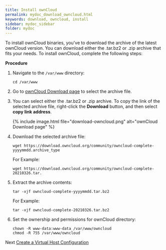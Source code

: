 ```yaml
---
title: Install ownCloud
permalink: mydoc_download_owncloud.html
keywords: download, owncloud, install
sidebar: mydoc_sidebar
folder: mydoc
---
```



To install ownCloud binaries, you've to download the archive of the latest ownCloud version. You can download either the .tar.bz2 or .zip archive that fits your needs. To install ownCloud, complete the following steps:
 

**Procedure**

1. Navigate to the `/var/www` directory:
    ```
    cd /var/www
    ```

2.  Go to [ownCloud Download page](https://owncloud.com/download-server/ "ownCloud Download page") to select the archive file. 

3. You can select either the .tar.bz2 or .zip archive. To copy the link of the selected archive file, right-click the **Download** button, and then select **copy link address**.

    {% include image.html file="download-owncloud.png" alt="ownCloud Download page" %}

3. Download the selected archive file:

    ```
    wget https://download.owncloud.org/community/owncloud-complete-yyyymmdd.archive_type
    ```
    For Example:
    ```
    wget https://download.owncloud.org/community/owncloud-complete-20210326.tar.

    ```


4. Extract the archive contents:
    ```
    tar -xjf owncloud-complete-yyyymmdd.tar.bz2
    ```
    For Example:
    ```
    tar -xjf owncloud-complete-20210326.tar.bz2
    ```
5. Set the ownership and permissions for ownCloud directory:
    ```
    chown -R www-data:www-data /var/www/owncloud
    chmod -R 755 /var/www/owncloud
    ```

Next [Create a Virtual Host Configuration](mydoc_virtual_host_configuration.html)